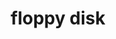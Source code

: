 ---
layout: objects
title: floppy disk
emoji: floppy_disk
permalink: 💾.html
image: assets/img/3moji/floppy_disk.png
---